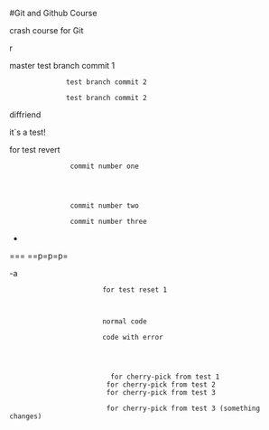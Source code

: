 #Git and Github Course

crash course for Git


r

master
                  test branch commit 1

                  test branch commit 2

                  test branch commit 2

diffriend



it`s a test!

for test revert

                   commit number one




                   commit number two

                   commit number three

-

===
==p=p=p=

-a

                           for test reset 1



                           normal code

                           code with error 
                 
                             


                             for cherry-pick from test 1
                            for cherry-pick from test 2
                            for cherry-pick from test 3

                            for cherry-pick from test 3 (something changes)

